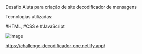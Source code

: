 Desafio Aluta para criação de site decodificador de mensagens

Tecnologias utilizadas:

#HTML, #CSS e #JavaScript

![image](https://user-images.githubusercontent.com/109121391/213807673-5cbe70b4-2793-4d52-90f0-373559a1a18d.png)

https://challenge-decodificador-one.netlify.app/

